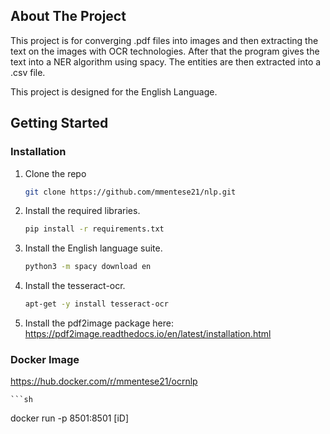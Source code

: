 <!-- ABOUT THE PROJECT -->
## About The Project


This project is for converging .pdf files into images and then extracting the text on the images with OCR technologies. After that the program gives the text into a NER algorithm using spacy. The entities are then extracted into a .csv file.

This project is designed for the English Language.


<!-- GETTING STARTED -->
## Getting Started

### Installation

1. Clone the repo
   ```sh
   git clone https://github.com/mmentese21/nlp.git
   ```

2. Install the required libraries.
   ```sh
   pip install -r requirements.txt
   ```
3. Install the English language suite.
    ```sh
   python3 -m spacy download en
   ```
   
4. Install the tesseract-ocr. 
    ```sh
   apt-get -y install tesseract-ocr
   ```

5. Install the pdf2image package here: https://pdf2image.readthedocs.io/en/latest/installation.html

### Docker Image

https://hub.docker.com/r/mmentese21/ocrnlp

    ```sh
   docker run -p 8501:8501 [iD]
   ```

